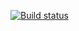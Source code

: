 [![Build status](https://ci.appveyor.com/api/projects/status/n9wefj6d3c8d3dkj?svg=true)](https://ci.appveyor.com/project/ZimovOleg/i)
